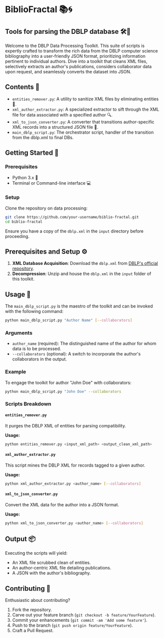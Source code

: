 # BiblioFractal 📚🌀
## Tools for parsing the DBLP database 🛠️📑

Welcome to the DBLP Data Processing Toolkit. This suite of scripts is expertly crafted to transform the rich data from the DBLP computer science bibliography into a user-friendly JSON format, prioritizing information pertinent to individual authors. Dive into a toolkit that cleans XML files, selectively extracts an author's publications, considers collaborator data upon request, and seamlessly converts the dataset into JSON.

## Contents 📂

- `entities_remover.py`: A utility to sanitize XML files by eliminating entities 🧹.
- `xml_author_extractor.py`: A specialized extractor to sift through the XML file for data associated with a specified author 🔍.
- `xml_to_json_converter.py`: A converter that transitions author-specific XML records into a structured JSON file 🔄.
- `main_dblp_script.py`: The orchestrator script, handler of the transition from the dblp.xml to final DBs.

## Getting Started 🚀

### Prerequisites

- Python 3.x 🐍
- Terminal or Command-line interface 💻

### Setup

Clone the repository on data processing:

```bash
git clone https://github.com/your-username/biblio-fractal.git
cd biblio-fractal
```

Ensure you have a copy of the `dblp.xml` in the `input` directory before proceeding.

## Prerequisites and Setup ⚙️

1. **XML Database Acquisition**: Download the `dblp.xml` from [DBLP's official repository](https://dblp.org/xml/).
2. **Decompression**: Unzip and house the `dblp.xml` in the `input` folder of this toolkit.

## Usage 📘

The `main_dblp_script.py` is the maestro of the toolkit and can be invoked with the following command:

```bash
python main_dblp_script.py "Author Name" [--collaborators]
```

### Arguments

- `author_name` (required): The distinguished name of the author for whom data is to be processed.
- `--collaborators` (optional): A switch to incorporate the author's collaborators in the output.

### Example

To engage the toolkit for author "John Doe" with collaborators:

```bash
python main_dblp_script.py "John Doe" --collaborators
```

### Scripts Breakdown

#### `entities_remover.py`

It purges the DBLP XML of entities for parsing compatibility.

**Usage:**

```bash
python entities_remover.py <input_xml_path> <output_clean_xml_path>
```

#### `xml_author_extractor.py`

This script mines the DBLP XML for records tagged to a given author.

**Usage:**

```bash
python xml_author_extractor.py <author_name> [--collaborators]
```

#### `xml_to_json_converter.py`

Convert the XML data for the author into a JSON format.

**Usage:**

```bash
python xml_to_json_converter.py <author_name> [--collaborators]
```

## Output 📦

Executing the scripts will yield:

- An XML file scrubbed clean of entities.
- An author-centric XML file detailing publications.
- A JSON with the author's bibliography.

## Contributing 🤝

Enthusiastic about contributing?

1. Fork the repository.
2. Carve out your feature branch (`git checkout -b feature/YourFeature`).
3. Commit your enhancements (`git commit -am 'Add some feature'`).
4. Push to the branch (`git push origin feature/YourFeature`).
5. Craft a Pull Request.
